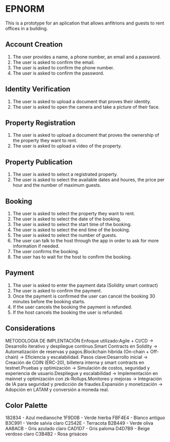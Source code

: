 # EPNORM

This is a prototype for an aplication that allows anfitrions and guests to rent offices in a building. 

## Account Creation

1. The user provides a name, a phone number, an email and a password.
2. The user is asked to confirm the email.
3. The user is asked to confirm the phone number.
4. The user is asked to confirm the password.


## Identity Verification

1. The user is asked to upload a document that proves their identity.
2. The user is asked to open the camera and take a picture of their face.


## Property Registration

1. The user is asked to upload a document that proves the ownership of the property they want to rent.
2. The user is asked to upload a video of the property.

## Property Publication
1. The user is asked to select  a registrated property.
2. The user is asked to select the available dates and houres, the price per hour and the number of  maximum guests.


## Booking

1. The user is asked to select the property they want to rent.
2. The user is asked to select the date of the booking.
3. The user is asked to select the start time of the booking.
4. The user is asked to select the end time of the booking.
5. The user is asked to select the number of guests.
6. The user can talk to the host through the app in order to ask for more information if needed.
7. The user confirms the booking.
7. The user has to wait for the host to confirm the booking.


## Payment

1. The user is asked to enter the payment data (Solidity smart contract)
2. The user is asked to confirm the payment.
3. Once the payment is confirmed the user can cancel the booking 30 minutes before the booking starts.
4. If the user cancels the booking the payment is refunded.
5. If the host cancels the booking the user is refunded.


## Considerations 

METODOLOGIA DE IMPLENTACIÓN
Enfoque utilizado:Agile + CI/CD → Desarrollo iterativo y despliegue continuo.Smart Contracts en Solidity → Automatización de reservas y pagos.Blockchain híbrida (On-chain + Off-chain) → Eficiencia y escalabilidad.
Pasos clave:Desarrollo inicial → Creación de COIN (ERC-20), billetera interna y smart contracts en testnet.Pruebas y optimización → Simulación de costos, seguridad y experiencia de usuario.Despliegue y escalabilidad → Implementación en mainnet y optimización con zk-Rollups.Monitoreo y mejoras → Integración de IA para seguridad y predicción de fraudes.Expansión y monetización → Adopción en LATAM y conversión a moneda real.

## Color Palette

182834 - Azul medianoche
1F9D0B - Verde hierba
FBF4E4 - Blanco antiguo
B3C991 - Verde salvia claro
C2542E - Terracota
B2B449 - Verde oliva
AABACB - Gris azulado claro
CAD1D7 - Gris paloma
D4D7B9 - Beige verdoso claro
C3B4B2 - Rosa grisáceo










